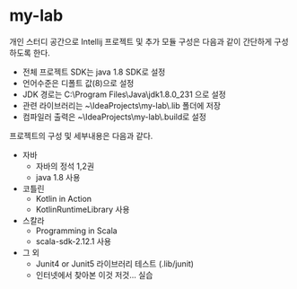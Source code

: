 # my-lab
개인 스터디 공간으로 Intellij 프로젝트 및 추가 모듈 구성은 다음과 같이 간단하게 구성하도록 한다.
- 전체 프로젝트 SDK는 java 1.8 SDK로 설정
- 언어수준은 디폴트 값(8)으로 설정
- JDK 경로는 C:\Program Files\Java\jdk1.8.0_231 으로 설정
- 관련 라이브러리는 ~\IdeaProjects\my-lab\\.lib 폴더에 저장
- 컴파일러 출력은 ~\IdeaProjects\my-lab\\.build로 설정

프로젝트의 구성 및 세부내용은 다음과 같다.
* 자바
  * 자바의 정석 1,2권
  * java 1.8 사용
* 코틀린
  * Kotlin in Action
  * KotlinRuntimeLibrary 사용
* 스칼라
  * Programming in Scala 
  * scala-sdk-2.12.1 사용
* 그 외
  * Junit4 or Junit5 라이브러리 테스트 (.lib/junit)
  * 인터넷에서 찾아본 이것 저것... 실습
